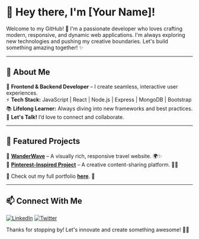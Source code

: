 # 👋 Hey there, I'm [Your Name]!

Welcome to my GitHub! 🚀 I'm a passionate developer who loves crafting modern, responsive, and dynamic web applications. I'm always exploring new technologies and pushing my creative boundaries. Let's build something amazing together! ✨

---

## 🚀 About Me
🎨 **Frontend & Backend Developer** – I create seamless, interactive user experiences.  
⚡ **Tech Stack:** JavaScript | React | Node.js | Express | MongoDB | Bootstrap   
📚 **Lifelong Learner:** Always diving into new frameworks and best practices.  
💬 **Let's Talk!** I’d love to connect and collaborate.  

---

## 📌 Featured Projects
🔹 **[WanderWave](https://github.com/yourusername/wanderwave)** – A visually rich, responsive travel website. 🌍✨  
🔹 **[Pinterest-Inspired Project](https://github.com/yourusername/pinterest-clone)** – A creative content-sharing platform. 🎨📌  

📍 Check out my full portfolio **[here](https://yourportfolio.com)**. 🚀

---

## 📫 Connect With Me
[![LinkedIn](https://img.shields.io/badge/LinkedIn-Profile-blue?logo=linkedin)](https://linkedin.com/in/shivang-jaswal-b3bb2b346/)
[![Twitter](https://img.shields.io/badge/Twitter-Connect-blue?logo=twitter)]((https://x.com/JaswalShivang))

Thanks for stopping by! Let's innovate and create something awesome! 🚀😃

